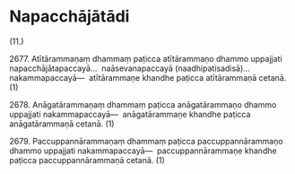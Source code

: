 # Napacchājātādi

(11.)

2677\. Atītārammaṇaṃ dhammaṃ paṭicca atītārammaṇo dhammo uppajjati napacchājātapaccayā…  naāsevanapaccayā (naadhipatisadisā)…  nakammapaccayā—  atītārammaṇe khandhe paṭicca atītārammaṇā cetanā. (1)

2678\. Anāgatārammaṇaṃ dhammaṃ paṭicca anāgatārammaṇo dhammo uppajjati nakammapaccayā—  anāgatārammaṇe khandhe paṭicca anāgatārammaṇā cetanā. (1)

2679\. Paccuppannārammaṇaṃ dhammaṃ paṭicca paccuppannārammaṇo dhammo uppajjati nakammapaccayā—  paccuppannārammaṇe khandhe paṭicca paccuppannārammaṇā cetanā. (1)
